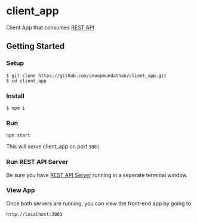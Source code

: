 # client_app
Client App that consumes [REST API](https://github.com/anoopmundathan/qa-rest-api.git)

## Getting Started
### Setup
```
$ git clone https://github.com/anoopmundathan/client_app.git
$ cd client_app
```
### Install
```
$ npm i
```
### Run
```
npm start
```
This will serve client_app on port ```3001```

### Run REST API Server
Be sure you have [REST API Server](https://github.com/anoopmundathan/qa-rest-api.git) running in a seperate terminal window.

### View App
Once both servers are running, you can view the front-end app by going to
```
http://localhost:3001
```
